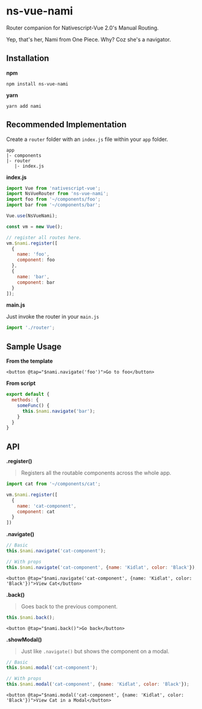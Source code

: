 # ns-vue-nami
Router companion for Nativescript-Vue 2.0's Manual Routing.

Yep, that's her, Nami from One Piece. Why? Coz she's a navigator.

## Installation

**npm**

`npm install ns-vue-nami`

**yarn**

`yarn add nami`

## Recommended Implementation

Create a `router` folder with an `index.js` file within your `app` folder.
```
app
|- components
|- router
   |- index.js
```

**index.js**

```javascript
import Vue from 'nativescript-vue';
import NsVueRouter from 'ns-vue-nami';
import foo from '~/components/foo';
import bar from '~/components/bar';

Vue.use(NsVueNami);

const vm = new Vue();

// register all routes here.
vm.$nami.register([
  {
    name: 'foo',
    component: foo
  },
  {
    name: 'bar',
    component: bar
  }
]);
```

**main.js**

Just invoke the router in your `main.js`

```javascript
import './router';
```

## Sample Usage

**From the template**

```vue
<button @tap="$nami.navigate('foo')">Go to foo</button>
```

**From script**

```javascript
export default {
  methods: {
    someFunc() {
      this.$nami.navigate('bar');
    }
  }
}
```

## API

**.register()**

> Registers all the routable components across the whole app.

```javascript
import cat from '~/components/cat';

vm.$nami.register([
  {
    name: 'cat-component',
    component: cat
  }
])
```

**.navigate()**

```javascript
// Basic
this.$nami.navigate('cat-component');

// With props
this.$nami.navigate('cat-component', {name: 'Kidlat', color: 'Black'});
```

```vue
<button @tap="$nami.navigate('cat-component', {name: 'Kidlat', color: 'Black'})">View Cat</button>
```

**.back()** 

> Goes back to the previous component.

```javascript
this.$nami.back();
```

```vue
<button @tap="$nami.back()">Go back</button>
```

**.showModal()** 

> Just like `.navigate()` but shows the component on a modal.

```javascript
// Basic
this.$nami.modal('cat-component');

// With props
this.$nami.modal('cat-component', {name: 'Kidlat', color: 'Black'});
```

```vue
<button @tap="$nami.modal('cat-component', {name: 'Kidlat', color: 'Black'})">View Cat in a Modal</button>
```
